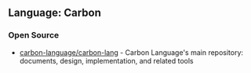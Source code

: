## Language: Carbon





### Open Source
- [carbon-language/carbon-lang](https://github.com/carbon-language/carbon-lang) - Carbon Language's main repository: documents, design, implementation, and related tools
